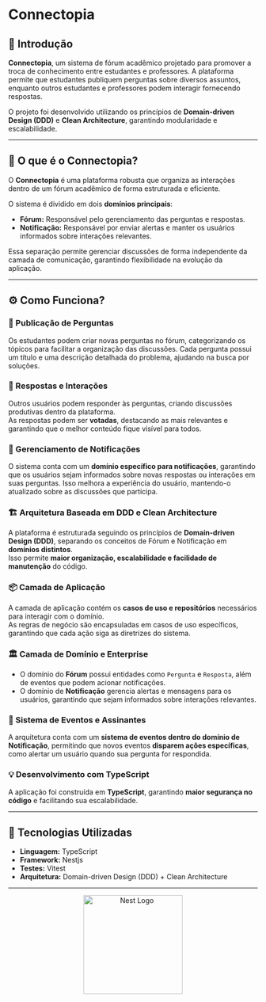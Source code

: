 # Connectopia

## 📌 Introdução  

**Connectopia**, um sistema de fórum acadêmico projetado para promover a troca de conhecimento entre estudantes e professores. A plataforma permite que estudantes publiquem perguntas sobre diversos assuntos, enquanto outros estudantes e professores podem interagir fornecendo respostas.  

O projeto foi desenvolvido utilizando os princípios de **Domain-driven Design (DDD)** e **Clean Architecture**, garantindo modularidade e escalabilidade.  

---

## 🔹 O que é o Connectopia?  

O **Connectopia** é uma plataforma robusta que organiza as interações dentro de um fórum acadêmico de forma estruturada e eficiente.  

O sistema é dividido em dois **domínios principais**:  

- **Fórum:** Responsável pelo gerenciamento das perguntas e respostas.  
- **Notificação:** Responsável por enviar alertas e manter os usuários informados sobre interações relevantes.  

Essa separação permite gerenciar discussões de forma independente da camada de comunicação, garantindo flexibilidade na evolução da aplicação.  

---

## ⚙️ Como Funciona?  

### 📝 Publicação de Perguntas  
Os estudantes podem criar novas perguntas no fórum, categorizando os tópicos para facilitar a organização das discussões. Cada pergunta possui um título e uma descrição detalhada do problema, ajudando na busca por soluções.  

### 💬 Respostas e Interações  
Outros usuários podem responder às perguntas, criando discussões produtivas dentro da plataforma.  
As respostas podem ser **votadas**, destacando as mais relevantes e garantindo que o melhor conteúdo fique visível para todos.  

### 🔔 Gerenciamento de Notificações  
O sistema conta com um **domínio específico para notificações**, garantindo que os usuários sejam informados sobre novas respostas ou interações em suas perguntas. Isso melhora a experiência do usuário, mantendo-o atualizado sobre as discussões que participa.  

### 🏗️ Arquitetura Baseada em DDD e Clean Architecture  
A plataforma é estruturada seguindo os princípios de **Domain-driven Design (DDD)**, separando os conceitos de Fórum e Notificação em **domínios distintos**.  
Isso permite **maior organização, escalabilidade e facilidade de manutenção** do código.  

### 📦 Camada de Aplicação  
A camada de aplicação contém os **casos de uso e repositórios** necessários para interagir com o domínio.  
As regras de negócio são encapsuladas em casos de uso específicos, garantindo que cada ação siga as diretrizes do sistema.  

### 🏛️ Camada de Domínio e Enterprise  
- O domínio do **Fórum** possui entidades como `Pergunta` e `Resposta`, além de eventos que podem acionar notificações.  
- O domínio de **Notificação** gerencia alertas e mensagens para os usuários, garantindo que sejam informados sobre interações relevantes.  

### 🔄 Sistema de Eventos e Assinantes  
A arquitetura conta com um **sistema de eventos dentro do domínio de Notificação**, permitindo que novos eventos **disparem ações específicas**, como alertar um usuário quando sua pergunta for respondida.  

### 💡 Desenvolvimento com TypeScript  
A aplicação foi construída em **TypeScript**, garantindo **maior segurança no código** e facilitando sua escalabilidade.  

---

## 🚀 Tecnologias Utilizadas  

- **Linguagem:** TypeScript  
- **Framework:** Nestjs  
- **Testes:** Vitest  
- **Arquitetura:** Domain-driven Design (DDD) + Clean Architecture  

---




<p align="center">
  <a href="http://nestjs.com/" target="blank"><img src="https://nestjs.com/img/logo-small.svg" width="200" alt="Nest Logo" /></a>
</p>

